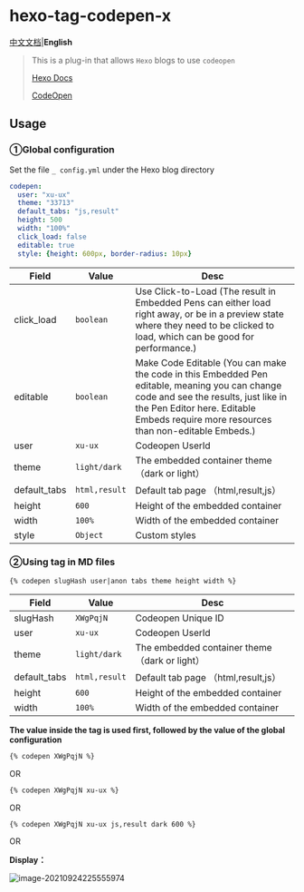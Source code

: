 # hexo-tag-codepen-x

[中文文档](./zh/README.md)|**English**


> This is a plug-in that allows `Hexo` blogs to use `codeopen`
>
> [Hexo Docs](https://hexo.io/docs/)
>
> [CodeOpen](https://codepen.io/pen/)


## Usage

### ①Global configuration

Set the file `_ config.yml` under the Hexo blog directory

```yaml
codepen:
  user: "xu-ux"
  theme: "33713"
  default_tabs: "js,result"
  height: 500
  width: "100%"
  click_load: false
  editable: true
  style: {height: 600px, border-radius: 10px}
```

Field        | Value         | Desc
-------------|---------------|-----------
click_load   | `boolean`     | Use Click-to-Load (The result in Embedded Pens can either load right away, or be in a preview state where they need to be clicked to load, which can be good for performance.)
editable     | `boolean`     | Make Code Editable (You can make the code in this Embedded Pen editable, meaning you can change code and see the results, just like in the Pen Editor here. Editable Embeds require more resources than non-editable Embeds.)
user         | `xu-ux`       | Codeopen UserId
theme        | `light/dark`  | The embedded container theme（dark or light）
default_tabs | `html,result` | Default tab page  （html,result,js）
height       | `600`         | Height of the embedded container
width        | `100%`        | Width of the embedded container 
style        | `Object`      | Custom styles

### ②Using tag in MD files

```ejs
{% codepen slugHash user|anon tabs theme height width %}
```

Field        | Value         | Desc
-------------|---------------|-----------
slugHash     | `XWgPqjN`     | Codeopen Unique ID
user         | `xu-ux`       | Codeopen UserId
theme        | `light/dark`  | The embedded container theme（dark or light）
default_tabs | `html,result` | Default tab page  （html,result,js）
height       | `600`         | Height of the embedded container
width        | `100%`        | Width of the embedded container 

**The value inside the tag is used first, followed by the value of the global configuration**

```md
{% codepen XWgPqjN %}
```
OR
```md
{% codepen XWgPqjN xu-ux %}
```
OR
```md
{% codepen XWgPqjN xu-ux js,result dark 600 %}
```
OR



**Display：**

![image-20210924225555974](https://cdn.jsdelivr.net/gh/xu-ux/static/img/blog/2021/202109242256549.png)

